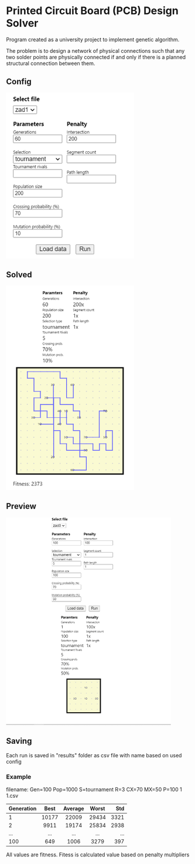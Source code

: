 #  Printed Circuit Board (PCB) Design Solver
Program created as a university project to implement genetic algorithm.

The problem is to design a network of physical connections such that any two solder points are physically connected if and only if there is a planned structural connection between them. 

## Config
<img src="https://github.com/Frown00/pcb-design-solver/blob/master/assets/zad01-config.PNG?raw=true" width="350">


## Solved
<img src="https://github.com/Frown00/pcb-design-solver/blob/master/assets/zad01.PNG?raw=true" width="350">

## Preview
<img src="https://github.com/Frown00/pcb-design-solver/blob/master/assets/Animation.gif?raw=true" width="450">

## Saving
Each run is saved in "results" folder as csv file with name based on used config

### Example
filename: Gen=100 Pop=1000 S=tournament R=3 CX=70 MX=50 P=100 1 1.csv

| Generation    | Best          | Average       | Worst         | Std
| ------------- |:-------------:|:-------------:|:-------------:|-------------:|
| 1      | 10177 | 22009 | 29434 | 3321 |
| 2      | 9911 | 19174 | 25834 | 2938 |
| ...     | ... | ... | ... | ... |
| 100      | 649 | 1006 | 3279| 397 |

All values are fitness.
Fitess is calculated value based on penalty multipliers
 
